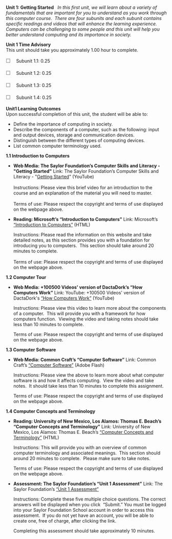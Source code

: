 **Unit 1: Getting Started** <span id="1"></span> 
*In this first unit, we will learn about a variety of fundamentals that
are important for you to understand as you work through this computer
course.  There are four subunits and each subunit contains specific
readings and videos that will enhance the learning experience. 
Computers can be challenging to some people and this unit will help you
better understand computing and its importance in society.*

**Unit 1 Time Advisory**  
This unit should take you approximately 1.00 hour to complete.  
  
 <span
style="color: rgb(85, 85, 85); font-family: 'Myriad Pro', 'Gill Sans', 'Gill Sans MT', Calibri, sans-serif; font-size: 16px; line-height: 24px; text-align: left; -webkit-text-size-adjust: none; ">☐
   </span>Subunit 1.1: 0.25   
  
 <span
style="color: rgb(85, 85, 85); font-family: 'Myriad Pro', 'Gill Sans', 'Gill Sans MT', Calibri, sans-serif; font-size: 16px; line-height: 24px; text-align: left; -webkit-text-size-adjust: none; ">☐
   </span>Subunit 1.2: 0.25  
  
 <span
style="color: rgb(85, 85, 85); font-family: 'Myriad Pro', 'Gill Sans', 'Gill Sans MT', Calibri, sans-serif; font-size: 16px; line-height: 24px; text-align: left; -webkit-text-size-adjust: none; ">☐
   </span>Subunit 1.3: 0.25  
  
 <span
style="color: rgb(85, 85, 85); font-family: 'Myriad Pro', 'Gill Sans', 'Gill Sans MT', Calibri, sans-serif; font-size: 16px; line-height: 24px; text-align: left; -webkit-text-size-adjust: none; ">☐
   </span>Subunit 1.4: 0.25

**Unit1 Learning Outcomes**  
Upon successful completion of this unit, the student will be able to:  
-   Define the importance of computing in society.
-   Describe the components of a computer, such as the following: input
    and output devices, storage and communication devices.
-   Distinguish between the different types of computing devices.
-   List common computer terminology used.

**1.1 Introduction to Computers** <span id="1.1"></span> 
-   **Web Media: The Saylor Foundation’s Computer Skills and Literacy -
    "Getting Started"**
    Link: The Saylor Foundation’s Computer Skills and Literacy -
    "[Getting
    Started](http://www.youtube.com/watch?v=6txnc-SA-Sw)" (YouTube)  
        
     Instructions: Please view this brief video for an introduction to
    the course and an explanation of the material you will need to
    master.  
        
     Terms of use: Please respect the copyright and terms of use
    displayed on the webpage above.

-   **Reading: Microsoft’s “Introduction to Computers”**
    Link: Microsoft’s [“Introduction to
    Computers”](http://windows.microsoft.com/en-us/windows-vista/Introduction-to-computers) (HTML)  
      
     Instructions: Please read the information on this website and take
    detailed notes, as this section provides you with a foundation for
    introducing you to computers.  This section should take around 20
    minutes to complete.  
        
     Terms of use: Please respect the copyright and terms of use
    displayed on the webpage above.

**1.2 Computer Tour** <span id="1.2"></span> 
-   **Web Media: +100500 Videos' version of DactaDork’s “How Computers
    Work”**
    Link: YouTube: +100500 Videos' version of DactaDork's [“How
    Computers
    Work”](https://www.youtube.com/watch?v=oOuT1RAkP90) (YouTube)  
      
     Instructions: Please view this video to learn more about the
    components of a computer.  This will provide you with a framework
    for how computers function.  Viewing the video and taking notes
    should take less than 10 minutes to complete.  
      
     Terms of use: Please respect the copyright and terms of use
    displayed on the webpage above.

**1.3 Computer Software** <span id="1.3"></span> 
-   **Web Media: Common Craft’s “Computer Software”**
    Link: Common Craft’s [“Computer
    Software”](http://www.commoncraft.com/video/computer-software) (Adobe
    Flash)  
      
     Instructions: Please view the above to learn more about what
    computer software is and how it affects computing.  View the video
    and take notes.  It should take less than 10 minutes to complete
    this assignment.  
      
     Terms of use: Please respect the copyright and terms of use
    displayed on the webpage above.

**1.4 Computer Concepts and Terminology** <span id="1.4"></span> 
-   **Reading: University of New Mexico, Los Alamos: Thomas E. Beach’s
    “Computer Concepts and Terminology”**
    Link: University of New Mexico, Los Alamos: Thomas E. Beach’s
    [“Computer Concepts and
    Terminology”](http://www.unm.edu/~tbeach/terms/types.html) (HTML)  
      
     Instructions: This will provide you with an overview of common
    computer terminology and associated meanings.  This section should
    around 20 minutes to complete.  Please make sure to take notes.  
      
     Terms of use: Please respect the copyright and terms of use
    displayed on the webpage above.

-   **Assessment: The Saylor Foundation’s “Unit 1 Assessment”**
    Link: The Saylor Foundation’s [“Unit 1
    Assessment”](http://school.saylor.org/mod/quiz/view.php?id=1351)  
      
     Instructions: Complete these five multiple choice questions. The
    correct answers will be displayed when you click  “Submit.” You must
    be logged into your Saylor Foundation School account in order to
    access this assessment.  If you do not yet have an account, you will
    be able to create one, free of charge, after clicking the link.   
      
     Completing this assessment should take approximately 10 minutes.



